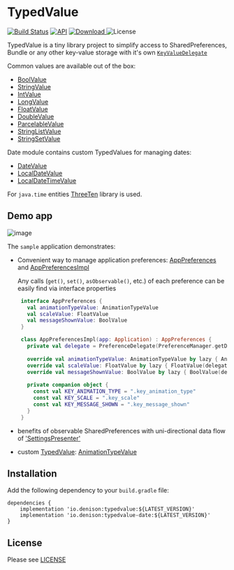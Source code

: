 # TypedValue
[![Build Status](https://travis-ci.org/YuriDenison/typedvalue.svg?branch=master)](https://travis-ci.org/YuriDenison/typedvalue)
[![API](https://img.shields.io/badge/API-14%2B-brightgreen.svg?style=flat)](https://android-arsenal.com/api?level=14)
[![Download](https://api.bintray.com/packages/volkman/android/typedvalue/images/download.svg) ](https://bintray.com/volkman/android/typedvalue/_latestVersion)
![License](https://img.shields.io/badge/license-apache%202.0-blue.svg)

TypedValue is a tiny library project to simplify access to SharedPreferences, Bundle or any other key-value storage with it's own [`KeyValueDelegate`][key_value_delegate] 

Common values are available out of the box: 
* [BoolValue][bool_value]
* [StringValue][string_value]
* [IntValue][int_value]
* [LongValue][long_value]
* [FloatValue][float_value]
* [DoubleValue][double_value]
* [ParcelableValue][parcelable_value]
* [StringListValue][string_list_value]
* [StringSetValue][string_set_value]

Date module contains custom TypedValues for managing dates:
* [DateValue][date_value]
* [LocalDateValue][local_date_value]
* [LocalDateTimeValue][local_date_time_value]

For `java.time` entities [ThreeTen][threeten] library is used.


## Demo app
![image](https://github.com/YuriDenison/typedvalue/blob/master/art/sample.gif)

The `sample` application demonstrates: 
* Convenient way to manage application preferences: [AppPreferences][app_preferences] and [AppPreferencesImpl][app_preferences_impl]
  
  Any calls (`get()`, `set()`, `asObservable()`, etc.) of each preference can be easily find via interface properties
  ``` kotlin
   interface AppPreferences {
     val animationTypeValue: AnimationTypeValue
     val scaleValue: FloatValue
     val messageShownValue: BoolValue
   }
  ```
  ``` kotlin
   class AppPreferencesImpl(app: Application) : AppPreferences {
     private val delegate = PreferenceDelegate(PreferenceManager.getDefaultSharedPreferences(app))
   
     override val animationTypeValue: AnimationTypeValue by lazy { AnimationTypeValue(delegate, KEY_ANIMATION_TYPE, AnimationType.CONFETTI) }
     override val scaleValue: FloatValue by lazy { FloatValue(delegate, KEY_SCALE, 0.8f) }
     override val messageShownValue: BoolValue by lazy { BoolValue(delegate, KEY_MESSAGE_SHOWN) }
   
     private companion object {
       const val KEY_ANIMATION_TYPE = ".key_animation_type"
       const val KEY_SCALE = ".key_scale"
       const val KEY_MESSAGE_SHOWN = ".key_message_shown"
     }
   }
  ```


* benefits of observable SharedPreferences with uni-directional data flow of ['SettingsPresenter'][settings_presenter]
* custom [TypedValue][typed_value]: [AnimationTypeValue][animation_type_value]

## Installation
Add the following dependency to your `build.gradle` file:

```
dependencies {
    implementation 'io.denison:typedvalue:${LATEST_VERSION}'
    implementation 'io.denison:typedvalue-date:${LATEST_VERSION}'
}
```

## License
Please see [LICENSE](/LICENSE)


[key_value_delegate]: https://github.com/YuriDenison/typedvalue/blob/master/library/src/main/java/io/denison/typedvalue/KeyValueDelegate.kt
[typed_value]: https://github.com/YuriDenison/typedvalue/blob/master/library/src/main/java/io/denison/typedvalue/TypedValue.kt
[animation_type_value]: https://github.com/YuriDenison/typedvalue/blob/master/sample/src/main/java/io/denison/typedvalue/sample/preferences/value/AnimationTypeValue.kt
[settings_presenter]: https://github.com/YuriDenison/typedvalue/blob/master/sample/src/main/java/io/denison/typedvalue/sample/ui/settings/SettingsPresenter.kt
[app_preferences]: https://github.com/YuriDenison/typedvalue/blob/master/sample/src/main/java/io/denison/typedvalue/sample/preferences/AppPreferences.kt
[app_preferences_impl]: https://github.com/YuriDenison/typedvalue/blob/master/sample/src/main/java/io/denison/typedvalue/sample/preferences/AppPreferencesImpl.kt
[bool_value]: https://github.com/YuriDenison/typedvalue/blob/master/library/src/main/java/io/denison/typedvalue/common/BoolValue.kt
[double_value]: https://github.com/YuriDenison/typedvalue/blob/master/library/src/main/java/io/denison/typedvalue/common/DoubleValue.kt
[float_value]: https://github.com/YuriDenison/typedvalue/blob/master/library/src/main/java/io/denison/typedvalue/common/FloatValue.kt
[int_value]: https://github.com/YuriDenison/typedvalue/blob/master/library/src/main/java/io/denison/typedvalue/common/IntValue.kt
[long_value]: https://github.com/YuriDenison/typedvalue/blob/master/library/src/main/java/io/denison/typedvalue/common/LongValue.kt
[parcelable_value]: https://github.com/YuriDenison/typedvalue/blob/master/library/src/main/java/io/denison/typedvalue/common/ParcelableValue.kt
[string_list_value]: https://github.com/YuriDenison/typedvalue/blob/master/library/src/main/java/io/denison/typedvalue/common/StringListValue.kt
[string_set_value]: https://github.com/YuriDenison/typedvalue/blob/master/library/src/main/java/io/denison/typedvalue/common/StringSetValue.kt
[string_value]: https://github.com/YuriDenison/typedvalue/blob/master/library/src/main/java/io/denison/typedvalue/common/StringValue.kt
[date_value]: https://github.com/YuriDenison/typedvalue/blob/master/library-date/src/main/java/io/denison/typedvalue/date/DateValue.kt
[local_date_value]: https://github.com/YuriDenison/typedvalue/blob/master/library-date/src/main/java/io/denison/typedvalue/date/LocalDateValue.kt
[local_date_time_value]: https://github.com/YuriDenison/typedvalue/blob/master/library-date/src/main/java/io/denison/typedvalue/date/LocalDateTimeValue.kt
[threeten]: https://github.com/JakeWharton/ThreeTenABP